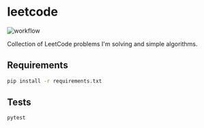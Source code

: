 # leetcode

![workflow](https://github.com/yyunikov/leetcode/actions/workflows/main.yml/badge.svg)

Collection of LeetCode problems I'm solving and simple algorithms.

## Requirements

```bash
pip install -r requirements.txt
```

## Tests

```bash
pytest
```
